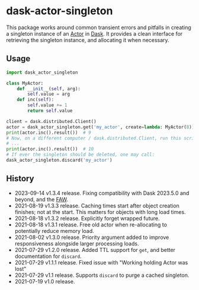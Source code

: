 dask-actor-singleton
====================

This package works around common transient errors and pitfalls in creating a singleton instance of an [Actor](https://distributed.dask.org/en/latest/actors.html) in [Dask](https://docs.dask.org/en/latest/). It provides a clean interface for retrieving the singleton instance, and allocating it when necessary.

Usage
-----

```python
import dask_actor_singleton

class MyActor:
    def __init__(self, arg):
        self.value = arg
    def inc(self):
        self.value += 1
        return self.value

client = dask.distributed.Client()
actor = dask_actor_singleton.get('my_actor', create=lambda: MyActor(8))
print(actor.inc().result())  # 9
# Now, on a different computer / dask.distributed.Client, run this script again:
# ...
print(actor.inc().result())  # 10
# If ever the singleton should be deleted, one may call:
dask_actor_singleton.discard('my_actor')
```

History
-------
* 2023-09-14 v1.3.4 release. Fixing compatibility with Dask 2023.5.0 and beyond, and the [FAW](https://github.com/GaloisInc/FAW).
* 2021-08-19 v1.3.3 release. Caching times start after object creation finishes; not at the start. This matters for objects with long load times.
* 2021-08-18 v1.3.2 release. Explicitly forget wrapped future.
* 2021-08-18 v1.3.1 release. Free old actor when re-allocating to potentially reduce memory load.
* 2021-08-02 v1.3.0 release. Priority argument added to improve responsiveness alongside larger processing loads.
* 2021-07-29 v1.2.0 release. Added TTL support for `get`, and better documentation for `discard`.
* 2021-07-29 v1.1.1 release. Fixed issue with "Working holding Actor was lost"
* 2021-07-29 v1.1 release. Supports `discard` to purge a cached singleton.
* 2021-07-19 v1.0 release.

